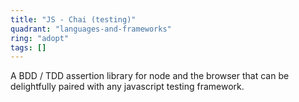 ```yaml
---
title: "JS - Chai (testing)"
quadrant: "languages-and-frameworks"
ring: "adopt"
tags: []
---
```


A BDD / TDD assertion library for node and the browser that can be delightfully paired with any javascript testing framework.
